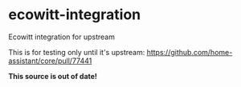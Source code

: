 # ecowitt-integration
Ecowitt integration for upstream


This is for testing only until it's upstream: https://github.com/home-assistant/core/pull/77441

**This source is out of date!**
